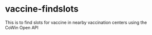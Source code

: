 # vaccine-findslots
This is to find slots for vaccine in nearby vaccination centers using the CoWin Open API
